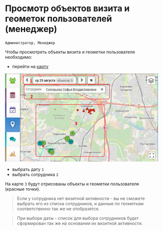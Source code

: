 # Просмотр объектов визита и геометок пользователей (менеджер)

`Администратор, Менеджер`

Чтобы просмотреть объекты визита и геометки пользователя необходимо:

- перейти на [карту](map.html) 

![](../images/map-users.png)

- выбрать дату `1`
- выбрать сотрудника `2`

На карте `3` будут отрисованы объекты и геометки пользователя (красные точки).

 > Если у сотрудника нет визитной активности  - вы не сможете выбрать его из списка сотрудников, и данные по геометкам соответственно так же не отобразятся.

 > При выборе даты - список для выбора сотрудников будет сформирован так же на основании их визитной активности.
 